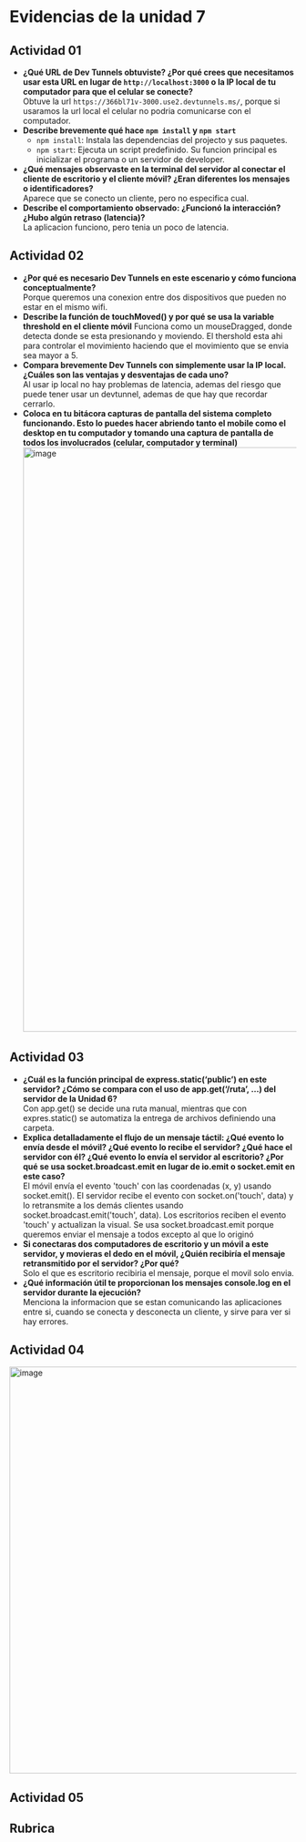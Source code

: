 
# Evidencias de la unidad 7

## Actividad 01
- **¿Qué URL de Dev Tunnels obtuviste? ¿Por qué crees que necesitamos usar esta URL en lugar de ``http://localhost:3000`` o la IP local de tu computador para que el celular se conecte?**  
  Obtuve la url ``https://366bl71v-3000.use2.devtunnels.ms/``, porque si usaramos la url local el celular no podria comunicarse con el computador.
- **Describe brevemente qué hace ``npm install`` y ``npm start``**
  - ``npm install``: Instala las dependencias del projecto y sus paquetes.
  - ``npm start``: Ejecuta un script predefinido. Su funcion principal es inicializar el programa o un servidor de developer.
- **¿Qué mensajes observaste en la terminal del servidor al conectar el cliente de escritorio y el cliente móvil? ¿Eran diferentes los mensajes o identificadores?**  
  Aparece que se conecto un cliente, pero no especifica cual.
- **Describe el comportamiento observado: ¿Funcionó la interacción? ¿Hubo algún retraso (latencia)?**  
  La aplicacion funciono, pero tenia un poco de latencia.
## Actividad 02
- **¿Por qué es necesario Dev Tunnels en este escenario y cómo funciona conceptualmente?**  
  Porque queremos una conexion entre dos dispositivos que pueden no estar en el mismo wifi.
- **Describe la función de touchMoved() y por qué se usa la variable threshold en el cliente móvil**
  Funciona como un mouseDragged, donde detecta donde se esta presionando y moviendo. El thershold esta ahi para controlar el movimiento haciendo que el movimiento que se envia sea mayor a 5.
- **Compara brevemente Dev Tunnels con simplemente usar la IP local. ¿Cuáles son las ventajas y desventajas de cada uno?**  
  Al usar ip local no hay problemas de latencia, ademas del riesgo que puede tener usar un devtunnel, ademas de que hay que recordar cerrarlo.
- **Coloca en tu bitácora capturas de pantalla del sistema completo funcionando. Esto lo puedes hacer abriendo tanto el mobile como el desktop en tu computador y tomando una captura de pantalla de todos los involucrados (celular, computador y terminal)**  
  <img width="1918" height="1026" alt="image" src="https://github.com/user-attachments/assets/a1b56844-0384-47ae-8c99-a6f913dc90bb" />

## Actividad 03
- **¿Cuál es la función principal de express.static(‘public’) en este servidor? ¿Cómo se compara con el uso de app.get(‘/ruta’, …) del servidor de la Unidad 6?**  
  Con app.get() se decide una ruta manual, mientras que con expres.static() se automatiza la entrega de archivos definiendo una carpeta.
- **Explica detalladamente el flujo de un mensaje táctil: ¿Qué evento lo envía desde el móvil? ¿Qué evento lo recibe el servidor? ¿Qué hace el servidor con él? ¿Qué evento lo envía el servidor al escritorio? ¿Por qué se usa socket.broadcast.emit en lugar de io.emit o socket.emit en este caso?**  
  El móvil envía el evento 'touch' con las coordenadas (x, y) usando socket.emit().
El servidor recibe el evento con socket.on('touch', data) y lo retransmite a los demás clientes usando socket.broadcast.emit('touch', data).
Los escritorios reciben el evento 'touch' y actualizan la visual.
Se usa socket.broadcast.emit porque queremos enviar el mensaje a todos excepto al que lo originó
- **Si conectaras dos computadores de escritorio y un móvil a este servidor, y movieras el dedo en el móvil, ¿Quién recibiría el mensaje retransmitido por el servidor? ¿Por qué?**  
  Solo el que es escritorio recibiria el mensaje, porque el movil solo envia.
- **¿Qué información útil te proporcionan los mensajes console.log en el servidor durante la ejecución?**  
  Menciona la informacion que se estan comunicando las aplicaciones entre si, cuando se conecta y desconecta un cliente, y sirve para ver si hay errores.

## Actividad 04
<img width="922" height="714" alt="image" src="https://github.com/user-attachments/assets/15231d6a-8166-4a2e-9c2f-db4bcd18b6c7" />

## Actividad 05

## Rubrica

